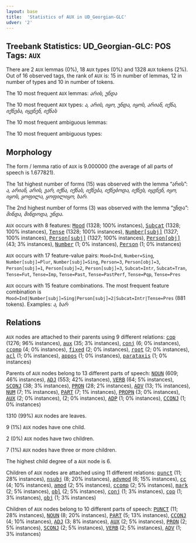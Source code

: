 ```yaml
---
layout: base
title:  'Statistics of AUX in UD_Georgian-GLC'
udver: '2'
---
```


## Treebank Statistics: UD_Georgian-GLC: POS Tags: `AUX`

There are 2 `AUX` lemmas (0%), 18 `AUX` types (0%) and 1328 `AUX` tokens (2%).
Out of 16 observed tags, the rank of `AUX` is: 15 in number of lemmas, 12 in number of types and 10 in number of tokens.

The 10 most frequent `AUX` lemmas: <em>არის, უნდა</em>

The 10 most frequent `AUX` types:  <em>ა, არის, იყო, უნდა, იყოს, არიან, იქნა, იქნება, იყვნენ, იქნას</em>

The 10 most frequent ambiguous lemmas: 

The 10 most frequent ambiguous types:  



## Morphology

The form / lemma ratio of `AUX` is 9.000000 (the average of all parts of speech is 1.677821).

The 1st highest number of forms (15) was observed with the lemma “არის”: <em>ა, არიან, არის, ვარ, იქნა, იქნას, იქნება, იქნებოდა, იქნეს, იყვნენ, იყო, იყოს, ყოფილა, ყოფილიყო, ხარ</em>.

The 2nd highest number of forms (3) was observed with the lemma “უნდა”: <em>მინდა, მინდოდა, უნდა</em>.

`AUX` occurs with 8 features: <tt><a href="ka_glc-feat-Mood.html">Mood</a></tt> (1328; 100% instances), <tt><a href="ka_glc-feat-Subcat.html">Subcat</a></tt> (1328; 100% instances), <tt><a href="ka_glc-feat-Tense.html">Tense</a></tt> (1328; 100% instances), <tt><a href="ka_glc-feat-Number-subj.html">Number[subj]</a></tt> (1327; 100% instances), <tt><a href="ka_glc-feat-Person-subj.html">Person[subj]</a></tt> (1327; 100% instances), <tt><a href="ka_glc-feat-Person-obj.html">Person[obj]</a></tt> (43; 3% instances), <tt><a href="ka_glc-feat-Number.html">Number</a></tt> (1; 0% instances), <tt><a href="ka_glc-feat-Person.html">Person</a></tt> (1; 0% instances)

`AUX` occurs with 17 feature-value pairs: `Mood=Ind`, `Number=Sing`, `Number[subj]=Plur`, `Number[subj]=Sing`, `Person=3`, `Person[obj]=3`, `Person[subj]=1`, `Person[subj]=2`, `Person[subj]=3`, `Subcat=Intr`, `Subcat=Tran`, `Tense=Fut`, `Tense=Imp`, `Tense=Past`, `Tense=PastPerf`, `Tense=Pqp`, `Tense=Pres`

`AUX` occurs with 15 feature combinations.
The most frequent feature combination is `Mood=Ind|Number[subj]=Sing|Person[subj]=2|Subcat=Intr|Tense=Pres` (881 tokens).
Examples: <em>ა, ხარ</em>


## Relations

`AUX` nodes are attached to their parents using 9 different relations: <tt><a href="ka_glc-dep-cop.html">cop</a></tt> (1276; 96% instances), <tt><a href="ka_glc-dep-aux.html">aux</a></tt> (35; 3% instances), <tt><a href="ka_glc-dep-conj.html">conj</a></tt> (6; 0% instances), <tt><a href="ka_glc-dep-ccomp.html">ccomp</a></tt> (4; 0% instances), <tt><a href="ka_glc-dep-fixed.html">fixed</a></tt> (2; 0% instances), <tt><a href="ka_glc-dep-root.html">root</a></tt> (2; 0% instances), <tt><a href="ka_glc-dep-acl.html">acl</a></tt> (1; 0% instances), <tt><a href="ka_glc-dep-appos.html">appos</a></tt> (1; 0% instances), <tt><a href="ka_glc-dep-parataxis.html">parataxis</a></tt> (1; 0% instances)

Parents of `AUX` nodes belong to 13 different parts of speech: <tt><a href="ka_glc-pos-NOUN.html">NOUN</a></tt> (609; 46% instances), <tt><a href="ka_glc-pos-ADJ.html">ADJ</a></tt> (553; 42% instances), <tt><a href="ka_glc-pos-VERB.html">VERB</a></tt> (64; 5% instances), <tt><a href="ka_glc-pos-SCONJ.html">SCONJ</a></tt> (38; 3% instances), <tt><a href="ka_glc-pos-PRON.html">PRON</a></tt> (28; 2% instances), <tt><a href="ka_glc-pos-ADV.html">ADV</a></tt> (13; 1% instances), <tt><a href="ka_glc-pos-NUM.html">NUM</a></tt> (7; 1% instances), <tt><a href="ka_glc-pos-PART.html">PART</a></tt> (7; 1% instances), <tt><a href="ka_glc-pos-PROPN.html">PROPN</a></tt> (3; 0% instances), <tt><a href="ka_glc-pos-AUX.html">AUX</a></tt> (2; 0% instances),  (2; 0% instances), <tt><a href="ka_glc-pos-ADP.html">ADP</a></tt> (1; 0% instances), <tt><a href="ka_glc-pos-CCONJ.html">CCONJ</a></tt> (1; 0% instances)

1310 (99%) `AUX` nodes are leaves.

9 (1%) `AUX` nodes have one child.

2 (0%) `AUX` nodes have two children.

7 (1%) `AUX` nodes have three or more children.

The highest child degree of a `AUX` node is 6.

Children of `AUX` nodes are attached using 11 different relations: <tt><a href="ka_glc-dep-punct.html">punct</a></tt> (11; 28% instances), <tt><a href="ka_glc-dep-nsubj.html">nsubj</a></tt> (8; 20% instances), <tt><a href="ka_glc-dep-advmod.html">advmod</a></tt> (6; 15% instances), <tt><a href="ka_glc-dep-cc.html">cc</a></tt> (4; 10% instances), <tt><a href="ka_glc-dep-amod.html">amod</a></tt> (2; 5% instances), <tt><a href="ka_glc-dep-ccomp.html">ccomp</a></tt> (2; 5% instances), <tt><a href="ka_glc-dep-mark.html">mark</a></tt> (2; 5% instances), <tt><a href="ka_glc-dep-obl.html">obl</a></tt> (2; 5% instances), <tt><a href="ka_glc-dep-conj.html">conj</a></tt> (1; 3% instances), <tt><a href="ka_glc-dep-cop.html">cop</a></tt> (1; 3% instances), <tt><a href="ka_glc-dep-obj.html">obj</a></tt> (1; 3% instances)

Children of `AUX` nodes belong to 10 different parts of speech: <tt><a href="ka_glc-pos-PUNCT.html">PUNCT</a></tt> (11; 28% instances), <tt><a href="ka_glc-pos-NOUN.html">NOUN</a></tt> (8; 20% instances), <tt><a href="ka_glc-pos-PART.html">PART</a></tt> (5; 13% instances), <tt><a href="ka_glc-pos-CCONJ.html">CCONJ</a></tt> (4; 10% instances), <tt><a href="ka_glc-pos-ADJ.html">ADJ</a></tt> (3; 8% instances), <tt><a href="ka_glc-pos-AUX.html">AUX</a></tt> (2; 5% instances), <tt><a href="ka_glc-pos-PRON.html">PRON</a></tt> (2; 5% instances), <tt><a href="ka_glc-pos-SCONJ.html">SCONJ</a></tt> (2; 5% instances), <tt><a href="ka_glc-pos-VERB.html">VERB</a></tt> (2; 5% instances), <tt><a href="ka_glc-pos-ADV.html">ADV</a></tt> (1; 3% instances)

